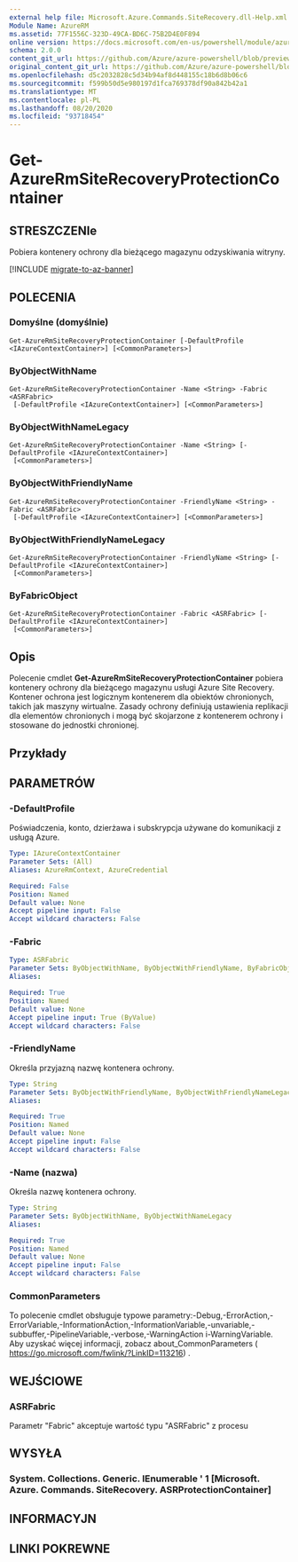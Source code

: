 ```yaml
---
external help file: Microsoft.Azure.Commands.SiteRecovery.dll-Help.xml
Module Name: AzureRM
ms.assetid: 77F1556C-323D-49CA-BD6C-75B2D4E0F894
online version: https://docs.microsoft.com/en-us/powershell/module/azurerm.siterecovery/get-azurermsiterecoveryprotectioncontainer
schema: 2.0.0
content_git_url: https://github.com/Azure/azure-powershell/blob/preview/src/ResourceManager/SiteRecovery/Commands.SiteRecovery/help/Get-AzureRmSiteRecoveryProtectionContainer.md
original_content_git_url: https://github.com/Azure/azure-powershell/blob/preview/src/ResourceManager/SiteRecovery/Commands.SiteRecovery/help/Get-AzureRmSiteRecoveryProtectionContainer.md
ms.openlocfilehash: d5c2032828c5d34b94af8d448155c18b6d8b06c6
ms.sourcegitcommit: f599b50d5e980197d1fca769378df90a842b42a1
ms.translationtype: MT
ms.contentlocale: pl-PL
ms.lasthandoff: 08/20/2020
ms.locfileid: "93718454"
---
```

# Get-AzureRmSiteRecoveryProtectionContainer

## STRESZCZENIe
Pobiera kontenery ochrony dla bieżącego magazynu odzyskiwania witryny.

[!INCLUDE [migrate-to-az-banner](../../includes/migrate-to-az-banner.md)]

## POLECENIA

### Domyślne (domyślnie)
```
Get-AzureRmSiteRecoveryProtectionContainer [-DefaultProfile <IAzureContextContainer>] [<CommonParameters>]
```

### ByObjectWithName
```
Get-AzureRmSiteRecoveryProtectionContainer -Name <String> -Fabric <ASRFabric>
 [-DefaultProfile <IAzureContextContainer>] [<CommonParameters>]
```

### ByObjectWithNameLegacy
```
Get-AzureRmSiteRecoveryProtectionContainer -Name <String> [-DefaultProfile <IAzureContextContainer>]
 [<CommonParameters>]
```

### ByObjectWithFriendlyName
```
Get-AzureRmSiteRecoveryProtectionContainer -FriendlyName <String> -Fabric <ASRFabric>
 [-DefaultProfile <IAzureContextContainer>] [<CommonParameters>]
```

### ByObjectWithFriendlyNameLegacy
```
Get-AzureRmSiteRecoveryProtectionContainer -FriendlyName <String> [-DefaultProfile <IAzureContextContainer>]
 [<CommonParameters>]
```

### ByFabricObject
```
Get-AzureRmSiteRecoveryProtectionContainer -Fabric <ASRFabric> [-DefaultProfile <IAzureContextContainer>]
 [<CommonParameters>]
```

## Opis
Polecenie cmdlet **Get-AzureRmSiteRecoveryProtectionContainer** pobiera kontenery ochrony dla bieżącego magazynu usługi Azure Site Recovery.
Kontener ochrona jest logicznym kontenerem dla obiektów chronionych, takich jak maszyny wirtualne.
Zasady ochrony definiują ustawienia replikacji dla elementów chronionych i mogą być skojarzone z kontenerem ochrony i stosowane do jednostki chronionej.

## Przykłady

## PARAMETRÓW

### -DefaultProfile
Poświadczenia, konto, dzierżawa i subskrypcja używane do komunikacji z usługą Azure.

```yaml
Type: IAzureContextContainer
Parameter Sets: (All)
Aliases: AzureRmContext, AzureCredential

Required: False
Position: Named
Default value: None
Accept pipeline input: False
Accept wildcard characters: False
```

### -Fabric
```yaml
Type: ASRFabric
Parameter Sets: ByObjectWithName, ByObjectWithFriendlyName, ByFabricObject
Aliases: 

Required: True
Position: Named
Default value: None
Accept pipeline input: True (ByValue)
Accept wildcard characters: False
```

### -FriendlyName
Określa przyjazną nazwę kontenera ochrony.

```yaml
Type: String
Parameter Sets: ByObjectWithFriendlyName, ByObjectWithFriendlyNameLegacy
Aliases: 

Required: True
Position: Named
Default value: None
Accept pipeline input: False
Accept wildcard characters: False
```

### -Name (nazwa)
Określa nazwę kontenera ochrony.

```yaml
Type: String
Parameter Sets: ByObjectWithName, ByObjectWithNameLegacy
Aliases: 

Required: True
Position: Named
Default value: None
Accept pipeline input: False
Accept wildcard characters: False
```

### CommonParameters
To polecenie cmdlet obsługuje typowe parametry:-Debug,-ErrorAction,-ErrorVariable,-InformationAction,-InformationVariable,-unvariable,-subbuffer,-PipelineVariable,-verbose,-WarningAction i-WarningVariable. Aby uzyskać więcej informacji, zobacz about_CommonParameters ( https://go.microsoft.com/fwlink/?LinkID=113216) .

## WEJŚCIOWE

### ASRFabric
Parametr "Fabric" akceptuje wartość typu "ASRFabric" z procesu

## WYSYŁA

### System. Collections. Generic. IEnumerable ' 1 [Microsoft. Azure. Commands. SiteRecovery. ASRProtectionContainer]

## INFORMACYJN

## LINKI POKREWNE

